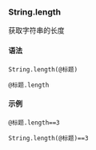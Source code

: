 ### String.length

获取字符串的长度

#### 语法

```
String.length(@标题)

@标题.length

```

#### 示例

```
@标题.length==3

String.length(@标题)==3
```